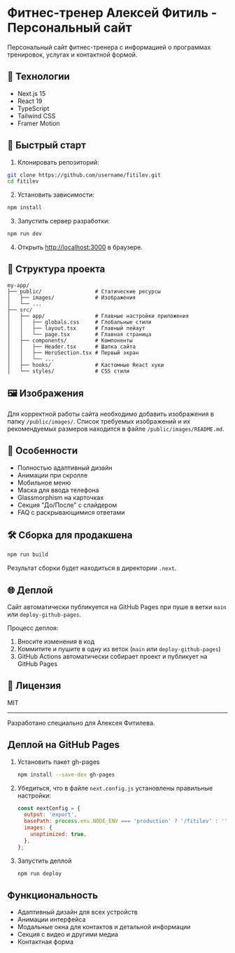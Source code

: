 # Фитнес-тренер Алексей Фитиль - Персональный сайт

Персональный сайт фитнес-тренера с информацией о программах тренировок, услугах и контактной формой.

## 🔧 Технологии

- Next.js 15
- React 19
- TypeScript
- Tailwind CSS
- Framer Motion

## 🚀 Быстрый старт

1. Клонировать репозиторий:
```bash
git clone https://github.com/username/fitilev.git
cd fitilev
```

2. Установить зависимости:
```bash
npm install
```

3. Запустить сервер разработки:
```bash
npm run dev
```

4. Открыть [http://localhost:3000](http://localhost:3000) в браузере.

## 📁 Структура проекта

```
my-app/
├── public/                 # Статические ресурсы
│   ├── images/             # Изображения
│   └── ...
├── src/
│   ├── app/                # Главные настройки приложения
│   │   ├── globals.css     # Глобальные стили
│   │   ├── layout.tsx      # Главный лейаут
│   │   └── page.tsx        # Главная страница
│   ├── components/         # Компоненты
│   │   ├── Header.tsx      # Шапка сайта
│   │   ├── HeroSection.tsx # Первый экран
│   │   └── ...
│   ├── hooks/              # Кастомные React хуки
│   └── styles/             # CSS стили
```

## 🖼️ Изображения

Для корректной работы сайта необходимо добавить изображения в папку `/public/images/`. Список требуемых изображений и их рекомендуемых размеров находится в файле `/public/images/README.md`.

## 📱 Особенности

- Полностью адаптивный дизайн
- Анимации при скролле
- Мобильное меню
- Маска для ввода телефона
- Glassmorphism на карточках
- Секция "До/После" с слайдером
- FAQ с раскрывающимися ответами

## 🛠️ Сборка для продакшена

```bash
npm run build
```

Результат сборки будет находиться в директории `.next`.

## 🌐 Деплой

Сайт автоматически публикуется на GitHub Pages при пуше в ветки `main` или `deploy-github-pages`.

Процесс деплоя:
1. Вносите изменения в код
2. Коммитите и пушите в одну из веток (`main` или `deploy-github-pages`)
3. GitHub Actions автоматически собирает проект и публикует на GitHub Pages

## 📄 Лицензия

MIT

---

Разработано специально для Алексея Фитилева.

## Деплой на GitHub Pages

1. Установить пакет gh-pages
   ```bash
   npm install --save-dev gh-pages
   ```

2. Убедиться, что в файле `next.config.js` установлены правильные настройки:
   ```javascript
   const nextConfig = {
     output: 'export',
     basePath: process.env.NODE_ENV === 'production' ? '/fitilev' : '',
     images: {
       unoptimized: true,
     },
   };
   ```

3. Запустить деплой
   ```bash
   npm run deploy
   ```

## Функциональность

- Адаптивный дизайн для всех устройств
- Анимации интерфейса
- Модальные окна для контактов и детальной информации
- Секция с видео и другими медиа
- Контактная форма
